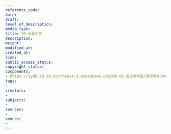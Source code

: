 ```yaml
---
reference_code: 
date: 
draft: 
level_of_description: 
media_type: 
title: 94-농활신문
description: 
weight: 
modified_at: 
created_at: 
link: 
public_access_status: 
copyright_status: 
components:
- https://jydh.s3.ap-northeast-2.amazonaws.com/RG-01-중앙여대협/연대미상/94-농활신문.pdf
tags:
- 
creators:
- 
subjects:
- 
sources:
- 
venues:
- 
---
```

